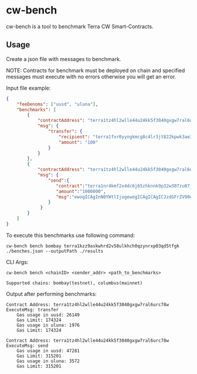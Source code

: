 # cw-bench

cw-bench is a tool to benchmark Terra CW Smart-Contracts.

## Usage

Create a json file with messages to benchmark.

NOTE: Contracts for benchmark must be deployed on chain and specified messages must execute with no errors otherwise you will get an error.

Input file example:
```json
{
    "feeDenoms": ["uusd", "uluna"],
    "benchmarks": [
        {
            "contractAddress": "terra1tz4hl2wlle44u24kk5f3040gxgw7ral6urc78w",
            "msg": {
                "transfer": {
                    "recipient": "terra1fxr0yyngkmcg8c4lr3jt822kpwk3ae3zmhrncf",
                    "amount": "100"
                }
            }
        },
        {
            "contractAddress": "terra1tz4hl2wlle44u24kk5f3040gxgw7ral6urc78w",
            "msg": {
                "send":{
                   "contract":"terra1nr4kmf2x4dc6j65zhknnk9p32w307zu07jt4xs",
                   "amount":"1000000",
                   "msg":"ewogICAgInN0YWtlIjogewogICAgICAgICJzdGFrZV90eXBlIjogewogICAgICAgICAgICAidW5sb2NrZWQiOiB7fQogICAgICAgIH0KICAgIH0KfQ=="
                }
             }
        }
    ]
}
```

To execute this benchmarks use following command:

`cw-bench bench bombay terra1kzz9askwhrd2v58ulkhch0qzynrxp03qd5tfgk ./benches.json --outputPath ./results`

CLI Args:
```
cw-bench bench <chainID> <sender_addr> <path_to_benchmarks>

Supported chains: bombay(testnet), columbus(mainnet)
```

Output after performing benchmarks:
```
Contract Address: terra1tz4hl2wlle44u24kk5f3040gxgw7ral6urc78w
ExecuteMsg: transfer
	Gas usage in uusd: 26149
	Gas Limit: 174324
	Gas usage in uluna: 1976
	Gas Limit: 174324

Contract Address: terra1tz4hl2wlle44u24kk5f3040gxgw7ral6urc78w
ExecuteMsg: send
	Gas usage in uusd: 47281
	Gas Limit: 315201
	Gas usage in uluna: 3572
	Gas Limit: 315201


```